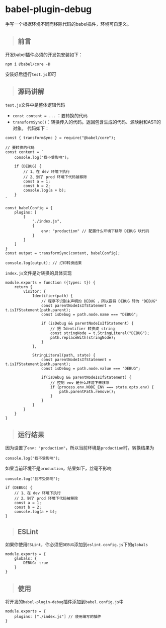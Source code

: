 # babel-plugin-debug
手写一个根据环境不同而移除代码的babel插件，环境可自定义。

> ## 前言
开发babel插件必须的开发包安装如下：
```
npm i @babel/core -D
```
安装好后运行`test.js`即可
> ## 源码讲解
`test.js`文件中是整体逻辑代码
- `const content = ...` ：要转换的代码
- `transformSync()`：转换传入的代码。返回包含生成的代码、源映射和AST的对象。
代码如下：
```
const { transformSync } = require("@babel/core");

// 要转换的代码
const content = `
    console.log("我不受影响");

    if (DEBUG) {
        // 1、在 dev 环境下执行
        // 2、到了 prod 环境下代码被移除
        const a = 1;
        const b = 2;
        console.log(a + b);
    }
`

const babelConfig = {
    plugins: [
        [
            "./index.js",
            {
                env: "production" // 配置什么环境下移除 DEBUG 块代码
            }
        ]
    ]
}
const output = transformSync(content, babelConfig);

console.log(output); // 打印转换结果
```

`index.js`文件是对转换的具体实现
```
module.exports = function ({types: t}) {
    return {
        visitor: {
            Identifier(path) {
                // 程序不识别未声明的 DEBUG ，所以要将 DEBUG 转为 "DEBUG"
                const parentNodeIsIfStatement = t.isIfStatement(path.parent);
                const isDebug = path.node.name === "DEBUG";

                if (isDebug && parentNodeIsIfStatement) {
                    // 把 Identifier 转换成 string
                    const stringNode = t.StringLiteral("DEBUG");
                    path.replaceWith(stringNode);
                }
            },

            StringLiteral(path, state) {
                const parentNodeIsIfStatement = t.isIfStatement(path.parent);
                const isDebug = path.node.value === "DEBUG";

                if(isDebug && parentNodeIsIfStatement) {
                    // 控制 env 是什么环境下来移除
                    if (process.env.NODE_ENV === state.opts.env) {
                        path.parentPath.remove();
                    }
                }
            }
        }
    }
}
```
> ## 运行结果
因为设置了`env: "production"`，所以当前环境是`production`时，转换结果为
```
console.log("我不受影响");
```
如果当前环境不是`production`，结果如下，丝毫不影响
```
console.log("我不受影响");

if (DEBUG) {
    // 1、在 dev 环境下执行
    // 2、到了 prod 环境下代码被移除
    const a = 1;
    const b = 2;
    console.log(a + b);
}
```
> ## ESLint
如果你使用`ESLint`，你必须把`DEBUG`添加到`eslint.config.js`下的`globals `
```
module.exports = {
    globals: {
        DEBUG: true
    }
}
```
> ## 使用
将开发的`babel-plugin-debug`插件添加到`babel.config.js`中
```
module.exports = {
    plugins: ["./index.js"] // 使用编写的插件
}
```